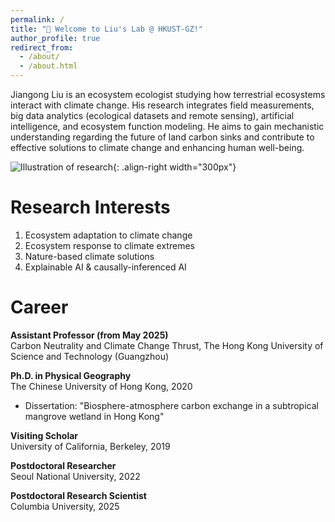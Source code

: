 ```yaml
---
permalink: /
title: "👋 Welcome to Liu's Lab @ HKUST-GZ!"
author_profile: true
redirect_from: 
  - /about/
  - /about.html
---
```


Jiangong Liu is an ecosystem ecologist studying how terrestrial ecosystems interact with climate change. His research integrates field measurements, big data analytics (ecological datasets and remote sensing), artificial intelligence, and ecosystem function modeling. He aims to gain mechanistic understanding regarding the future of land carbon sinks and contribute to effective solutions to climate change and enhancing human well-being.


![Illustration of research](/images/illustration.png){: .align-right width="300px"}

Research Interests
======
1. Ecosystem adaptation to climate change
1. Ecosystem response to climate extremes
1. Nature-based climate solutions
1. Explainable AI & causally-inferenced AI


Career
======
**Assistant Professor (from May 2025)**  
Carbon Neutrality and Climate Change Thrust,
The Hong Kong University of Science and Technology (Guangzhou)

**Ph.D. in Physical Geography**  
The Chinese University of Hong Kong, 2020
- Dissertation: "Biosphere-atmosphere carbon exchange in a subtropical mangrove wetland in Hong Kong"

**Visiting Scholar**  
University of California, Berkeley, 2019

**Postdoctoral Researcher**  
Seoul National University, 2022

**Postdoctoral Research Scientist**  
Columbia University, 2025

